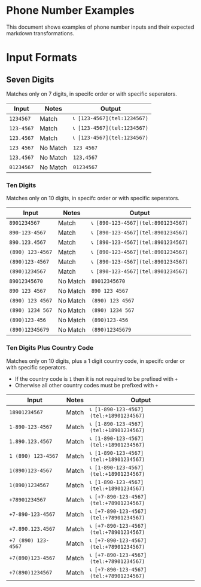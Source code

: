 # Phone Number Examples

This document shows examples of phone number inputs and their expected markdown transformations.

# Input Formats

## Seven Digits

Matches only on 7 digits, in specifc order or with specific seperators.

| Input      | Notes    | Output                         |
|------------|----------|--------------------------------|
| `1234567`  | Match    | `📞 [123-4567](tel:1234567)` |
| `123-4567` | Match    | `📞 [123-4567](tel:1234567)` |
| `123.4567` | Match    | `📞 [123-4567](tel:1234567)` |
| `123 4567` | No Match | `123 4567`                |
| `123,4567` | No Match | `123,4567`                |
| `01234567` | No Match | `01234567`                |

### Ten Digits

Matches only on 10 digits, in specifc order or with specific seperators.

| Input            | Notes    | Output                                |
|------------------|----------|---------------------------------------|
| `8901234567`     | Match    | `📞 [890-123-4567](tel:8901234567)` |
| `890-123-4567`   | Match    | `📞 [890-123-4567](tel:8901234567)` |
| `890.123.4567`   | Match    | `📞 [890-123-4567](tel:8901234567)` |
| `(890) 123-4567` | Match    | `📞 [890-123-4567](tel:8901234567)` |
| `(890)123-4567`  | Match    | `📞 [890-123-4567](tel:8901234567)` |
| `(890)1234567`   | Match    | `📞 [890-123-4567](tel:8901234567)` |
| `89012345670`    | No Match | `89012345670`                    |
| `890 123 4567`   | No Match | `890 123 4567`                   |
| `(890) 123 4567` | No Match | `(890) 123 4567`                 |
| `(890) 1234 567` | No Match | `(890) 1234 567`                 |
| `(890)123-456`   | No Match | `(890)123-456`                   |
| `(890)12345679`  | No Match | `(890)12345679`                  |

### Ten Digits Plus Country Code

Matches only on 10 digits, plus a 1 digit country code, in specifc order or with specific seperators.

- If the country code is `1` then it is not required to be prefixed with `+`
- Otherwise all other country codes must be prefixed with `+`

| Input                | Notes | Output                                       |
|----------------------|-------|----------------------------------------------|
| `18901234567`        | Match | `📞 [1-890-123-4567](tel:+18901234567)`    |
| `1-890-123-4567`     | Match | `📞 [1-890-123-4567](tel:+18901234567)`    |
| `1.890.123.4567`     | Match | `📞 [1-890-123-4567](tel:+18901234567)`    |
| `1 (890) 123-4567`   | Match | `📞 [1-890-123-4567](tel:+18901234567)`    |
| `1(890)123-4567`     | Match | `📞 [1-890-123-4567](tel:+18901234567)`    |
| `1(890)1234567`      | Match | `📞 [1-890-123-4567](tel:+18901234567)`    |
| `+78901234567`       | Match | `📞 [+7-890-123-4567](tel:+78901234567)`   |
| `+7-890-123-4567`    | Match | `📞 [+7-890-123-4567](tel:+78901234567)`   |
| `+7.890.123.4567`    | Match | `📞 [+7-890-123-4567](tel:+78901234567)`   |
| `+7 (890) 123-4567`  | Match | `📞 [+7-890-123-4567](tel:+78901234567)`   |
| `+7(890)123-4567`    | Match | `📞 [+7-890-123-4567](tel:+78901234567)`   |
| `+7(890)1234567`     | Match | `📞 [+7-890-123-4567](tel:+78901234567)`   |